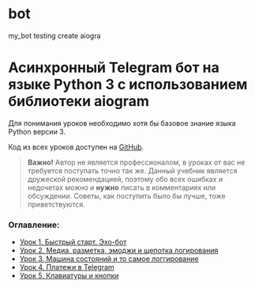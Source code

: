 # bot
my_bot  testing create aiogra

# Асинхронный Telegram бот на языке Python 3 с использованием библиотеки aiogram

Для понимания уроков необходимо хотя бы базовое знание языка Python версии 3.

Код из всех уроков доступен на [GitHub](https://github.com/surik00/aiogram-lessons).

> **Важно!** Автор не является профессионалом, в уроках от вас не требуется поступать точно так же. Данный учебник является дружеской рекомендацией, 
> поэтому обо всех ошибках и недочетах можно и **нужно** писать в комментариях или обсуждении. Советы, как поступить было бы лучше, тоже приветствуются.

### **Оглавление:**

* [Урок 1. Быстрый старт. Эхо-бот](https://surik00.gitbooks.io/aiogram-lessons/content/chapter1.html)
* [Урок 2. Медиа, разметка, эмоджи и щепотка логирования](http://surik00.gitbooks.io/aiogram-lessons/content/chapter2.html)
* [Урок 3. Машина состояний и то самое логгирование](http://surik00.gitbooks.io/aiogram-lessons/content/chapter3.html)
* [Урок 4. Платежи в Telegram](http://surik00.gitbooks.io/aiogram-lessons/content/chapter4.html)
* [Урок 5. Клавиатуры и кнопки](http://surik00.gitbooks.io/aiogram-lessons/content/chapter5.html)
